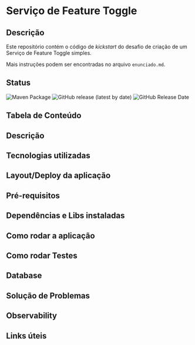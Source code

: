 # Serviço de Feature Toggle
## Descrição
Este repositório contém o código de _kickstart_ do desafio de criação de um Serviço de Feature Toggle simples.

Mais instruções podem ser encontradas no arquivo `enunciado.md`.

## Status

![Maven Package](https://github.com/guimsmendes/feature-toggle/workflows/Maven%20Package/badge.svg)
<img alt="GitHub release (latest by date)" src="https://img.shields.io/github/v/release/guimsmendes/feature-toggle">
<img alt="GitHub Release Date" src="https://img.shields.io/github/release-date/guimsmendes/feature-toggle">

## Tabela de Conteúdo

## Descrição

## Tecnologias utilizadas

## Layout/Deploy da aplicação

## Pré-requisitos

## Dependências e Libs instaladas
## Como rodar a aplicação
## Como rodar Testes
## Database
## Solução de Problemas
## Observability

## Links úteis
